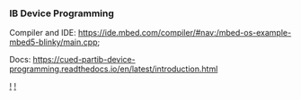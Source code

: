 ### IB Device Programming

Compiler and IDE: https://ide.mbed.com/compiler/#nav:/mbed-os-example-mbed5-blinky/main.cpp;

Docs: https://cued-partib-device-programming.readthedocs.io/en/latest/introduction.html

[!](https://github.com/lorcan2440/Small-things/tree/main/device_programming/connections.png)
[!](https://github.com/lorcan2440/Small-things/tree/main/device_programming/screenshot.png)
